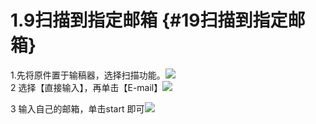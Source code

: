 # 1.9扫描到指定邮箱 {#19扫描到指定邮箱}

1.先将原件置于输稿器，选择扫描功能。![](https://ws2.sinaimg.cn/large/006tNc79ly1fj30qrdpjaj31c20jnmzf.jpg)2 选择【直接输入】，再单击【E-mail】![](https://ws3.sinaimg.cn/large/006tNc79ly1fj30qykp2hj31c20l8q63.jpg)

3 输入自己的邮箱，单击start 即可![](https://ws1.sinaimg.cn/large/006tNc79ly1fj30r8wblwj31c20j5die.jpg)

